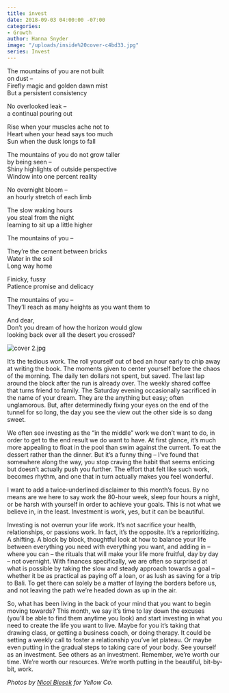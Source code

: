 ```yaml
---
title: invest
date: 2018-09-03 04:00:00 -07:00
categories:
- Growth
author: Hanna Snyder
image: "/uploads/inside%20cover-c4bd33.jpg"
series: Invest
---
```


The mountains of you are not built  
on dust –  
Firefly magic and golden dawn mist  
But a persistent consistency

No overlooked leak –  
a continual pouring out 

Rise when your muscles ache not to  
Heart when your head says too much  
Sun when the dusk longs to fall

The mountains of you do not grow taller  
by being seen –  
Shiny highlights of outside perspective  
Window into one percent reality

No overnight bloom –  
an hourly stretch of each limb

The slow waking hours  
you steal from the night   
learning to sit up a little higher

The mountains of you –

They’re the cement between bricks  
Water in the soil  
Long way home

Finicky, fussy  
Patience promise and delicacy

The mountains of you –   
They’ll reach as many heights as you want them to

And dear,  
Don’t you dream of how the horizon would glow   
looking back over all the desert you crossed?

![cover 2.jpg](/uploads/cover%202.jpg)

It’s the tedious work. The roll yourself out of bed an hour early to chip away at writing the book. The moments given to center yourself before the chaos of the morning. The daily ten dollars not spent, but saved. The last lap around the block after the run is already over. The weekly shared coffee that turns friend to family. The Saturday evening occasionally sacrificed in the name of your dream. They are the anything but easy; often unglamorous. But, after determinedly fixing your eyes on the end of the tunnel for so long, the day you see the view out the other side is so dang sweet. 

We often see investing as the “in the middle” work we don’t want to do, in order to get to the end result we do want to have. At first glance, it’s much more appealing to float in the pool than swim against the current. To eat the dessert rather than the dinner. But it’s a funny thing – I’ve found that somewhere along the way, you stop craving the habit that seems enticing but doesn’t actually push you further. The effort that felt like such work, becomes rhythm, and one that in turn actually makes you feel wonderful.

I want to add a twice-underlined disclaimer to this month’s focus. By no means are we here to say work the 80-hour week, sleep four hours a night, or be harsh with yourself in order to achieve your goals. This is not what we believe in, in the least. Investment is work, yes, but it can be beautiful. 

Investing is not overrun your life work. It’s not sacrifice your health, relationships, or passions work. In fact, it’s the opposite. It’s a reprioritizing. A shifting. A block by block, thoughtful look at how to balance your life between everything you need with everything you want, and adding in – where you can – the rituals that will make your life more fruitful, day by day – not overnight. With finances specifically, we are often so surprised at what is possible by taking the slow and steady approach towards a goal – whether it be as practical as paying off a loan, or as lush as saving for a trip to Bali. To get there can solely be a matter of laying the borders before us, and not leaving the path we’re headed down as up in the air.

So, what has been living in the back of your mind that you want to begin moving towards? This month, we say it’s time to lay down the excuses (you’ll be able to find them anytime you look) and start investing in what you need to create the life you want to live. Maybe for you it’s taking that drawing class, or getting a business coach, or doing therapy. It could be setting a weekly call to foster a relationship you’ve let plateau. Or maybe even putting in the gradual steps to taking care of your body. See yourself as an investment. See others as an investment. Remember, we’re worth our time. We’re worth our resources. We’re worth putting in the beautiful, bit-by-bit, work.

_Photos by [Nicol Biesek](https://nicolbiesek.com/) for Yellow Co._